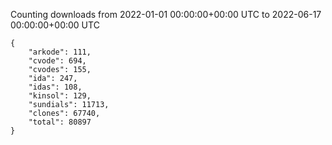 
Counting downloads from 2022-01-01 00:00:00+00:00 UTC to 2022-06-17 00:00:00+00:00 UTC

```
{
    "arkode": 111,
    "cvode": 694,
    "cvodes": 155,
    "ida": 247,
    "idas": 108,
    "kinsol": 129,
    "sundials": 11713,
    "clones": 67740,
    "total": 80897
}
```
